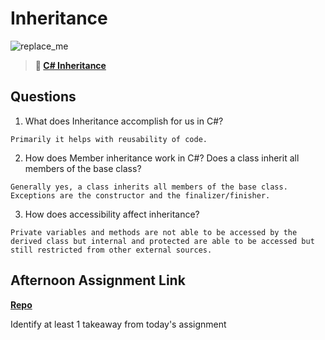 # Inheritance

![replace_me](https://codeworks.blob.core.windows.net/public/assets/img/illustrations/placeholder.svg)

> **📖 [C# Inheritance](https://codeworksacademy.com/fs-student-guide/resources/wk10/04-Inheritance)**

## Questions

1. What does Inheritance accomplish for us in C#?
```
Primarily it helps with reusability of code.
```
2. How does Member inheritance work in C#? Does a class inherit all members of the base class?
```
Generally yes, a class inherits all members of the base class. Exceptions are the constructor and the finalizer/finisher.
```
3. How does accessibility affect inheritance?
```
Private variables and methods are not able to be accessed by the derived class but internal and protected are able to be accessed but still restricted from other external sources.
```
## Afternoon Assignment Link

**[Repo](https://github.com/coombsab/bcwAllSpice)**

Identify at least 1 takeaway from today's assignment
```

```